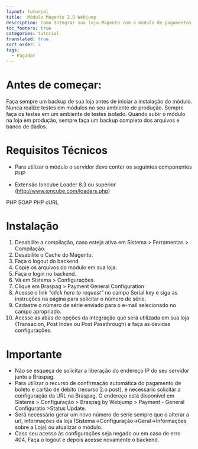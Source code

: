```yaml
---
layout: tutorial
title:  Módulo Magento 2.0 Webjump
description: Como Integrar sua loja Magento com o módulo de pagamentos Braspag na Webjump
toc_footers: true
categories: tutorial
translated: true
sort_order: 5
tags:
  - Pagador
---
```


# Antes de começar:

Faça sempre um backup de sua loja antes de iniciar a instalação do módulo.
Nunca realize testes em módulos no seu ambiente de produção.
Sempre faça os testes em um ambiente de testes isolado.
Quando subir o módulo na loja em produção, sempre faça um backup completo dos arquivos e banco de dados.

# Requisitos Técnicos

* Para utilizar o módulo o servidor deve conter os seguintes componentes PHP

* Extensão Ioncube Loader 8.3 ou superior (http://www.ioncube.com/loaders.php)

 PHP SOAP
 PHP cURL

# Instalação

1. Desabilite a compilação, caso esteja ativa em Sistema > Ferramentas > Compilação.
2. Desabilite o Cache do Magento.
3. Faça o logout do backend.
4. Copie os arquivos do módulo em sua loja.
5. Faça o login no backend.
6. Vá em Sistema > Configurações.
7. Clique em Braspag > Payment General Configuration
8. Acesse o link _"click here to request"_ no campo Serial key e siga as instruções na página para solicitar o número de série.
9. Cadastre o número de série enviado para o e-mail selecionado no campo apropriado.
10. Acesse as abas de opções da integração que será utilizada em sua loja (Transacion, Post Index ou Post Passthrough) e faça as devidas configurações.

# Importante

* Não se esqueça de solicitar a liberação do endereço IP do seu servidor junto a Braspag.
* Para utilizar o recurso de confirmação automática do pagamento de boleto e cartão de débito (recurso 2.o post), é necessário solicitar a configuração da URL na Braspag. O endereço está disponível em Sistema > Configuração > Braspag by Webjump > Payment - General Configuratio >Status Update.
* Será necessário gerar um novo número de série sempre que o alterar a url, informações da loja (Sistema->Configuração->Geral->Informações sobre a Loja) ou atualizar o módulo.
* Caso seu acesso às configurações seja negado ou em caso de erro 404, Faça o logout e depois acesse novamente o backend.

